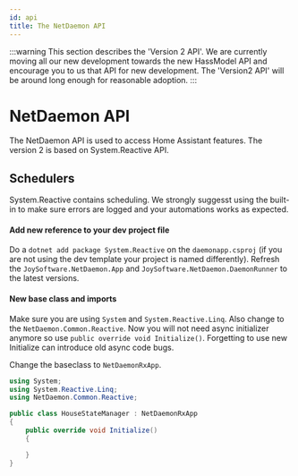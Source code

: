 ```yaml
---
id: api
title: The NetDaemon API
---
```


:::warning
This section describes the 'Version 2 API'. We are currently moving all our new development towards the new HassModel API and encourage you to us that API for new development. The 'Version2 API' will be around long enough for reasonable adoption.
:::

# NetDaemon API

The NetDaemon API is used to access Home Assistant features. The version 2 is based on System.Reactive API. 

## Schedulers

System.Reactive contains scheduling. We strongly suggesst using the built-in to make sure errors are logged and your automations works as expected.


#### Add new reference to your dev project file

Do a `dotnet add package System.Reactive` on the `daemonapp.csproj` (if you are not using the dev template your project is named differently).
Refresh the `JoySoftware.NetDaemon.App` and `JoySoftware.NetDaemon.DaemonRunner` to the latest versions.

#### New base class and imports

Make sure you are using `System` and `System.Reactive.Linq`. Also change to the `NetDaemon.Common.Reactive`. Now you will not need async initializer anymore so use `public override void Initialize()`. Forgetting to use new Initialize can introduce old async code bugs.

Change the baseclass to `NetDaemonRxApp`.

```csharp
using System;
using System.Reactive.Linq;
using NetDaemon.Common.Reactive;

public class HouseStateManager : NetDaemonRxApp
{
    public override void Initialize()
    {

    }
}

```
